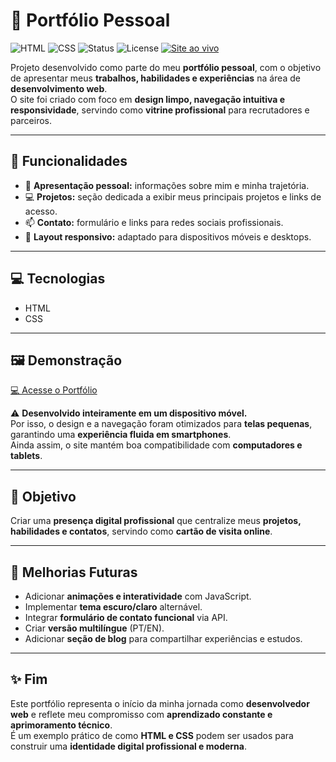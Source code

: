 # 💼 Portfólio Pessoal

![HTML](https://img.shields.io/badge/HTML-E34F26?style=for-the-badge&logo=html5&logoColor=white)
![CSS](https://img.shields.io/badge/CSS-1572B6?style=for-the-badge&logo=css3&logoColor=white)
![Status](https://img.shields.io/badge/Status-Concluído-brightgreen?style=for-the-badge)
![License](https://img.shields.io/badge/License-MIT-blue?style=for-the-badge)
[![Site ao vivo](https://img.shields.io/badge/Site%20ao%20vivo-💻-orange?style=for-the-badge)](https://euericmelo.github.io/Portfolio/)

Projeto desenvolvido como parte do meu **portfólio pessoal**, com o objetivo de apresentar meus **trabalhos, habilidades e experiências** na área de **desenvolvimento web**.  
O site foi criado com foco em **design limpo, navegação intuitiva e responsividade**, servindo como **vitrine profissional** para recrutadores e parceiros.

---

## 🌟 Funcionalidades

- 👤 **Apresentação pessoal:** informações sobre mim e minha trajetória.  
- 💻 **Projetos:** seção dedicada a exibir meus principais projetos e links de acesso.  
- 📫 **Contato:** formulário e links para redes sociais profissionais.  
- 📱 **Layout responsivo:** adaptado para dispositivos móveis e desktops.  

---

## 💻 Tecnologias

- HTML  
- CSS  

---

## 🖼️ Demonstração

[💻 Acesse o Portfólio](https://euericmelo.github.io/Portfolio/)

⚠️ **Desenvolvido inteiramente em um dispositivo móvel.**  
Por isso, o design e a navegação foram otimizados para **telas pequenas**, garantindo uma **experiência fluida em smartphones**.  
Ainda assim, o site mantém boa compatibilidade com **computadores e tablets**.

---

## 🎯 Objetivo

Criar uma **presença digital profissional** que centralize meus **projetos, habilidades e contatos**, servindo como **cartão de visita online**.  

---

## 🔧 Melhorias Futuras

- Adicionar **animações e interatividade** com JavaScript.  
- Implementar **tema escuro/claro** alternável.  
- Integrar **formulário de contato funcional** via API.  
- Criar **versão multilíngue** (PT/EN).  
- Adicionar **seção de blog** para compartilhar experiências e estudos.  

---

## ✨ Fim

Este portfólio representa o início da minha jornada como **desenvolvedor web** e reflete meu compromisso com **aprendizado constante e aprimoramento técnico**.  
É um exemplo prático de como **HTML e CSS** podem ser usados para construir uma **identidade digital profissional e moderna**.